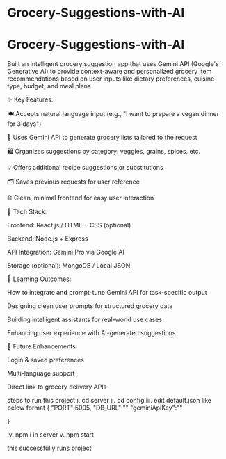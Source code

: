 # Grocery-Suggestions-with-AI

# Grocery-Suggestions-with-AI

Built an intelligent grocery suggestion app that uses Gemini API (Google's Generative AI) to provide context-aware and personalized grocery item recommendations based on user inputs like dietary preferences, cuisine type, budget, and meal plans.

✨ Key Features:

🍽️ Accepts natural language input (e.g., "I want to prepare a vegan dinner for 3 days")

🤖 Uses Gemini API to generate grocery lists tailored to the request

🛍️ Organizes suggestions by category: veggies, grains, spices, etc.

💡 Offers additional recipe suggestions or substitutions

🗂️ Saves previous requests for user reference

🌐 Clean, minimal frontend for easy user interaction

🔧 Tech Stack:

Frontend: React.js / HTML + CSS (optional)

Backend: Node.js + Express

API Integration: Gemini Pro via Google AI

Storage (optional): MongoDB / Local JSON

🎯 Learning Outcomes:

How to integrate and prompt-tune Gemini API for task-specific output

Designing clean user prompts for structured grocery data

Building intelligent assistants for real-world use cases

Enhancing user experience with AI-generated suggestions

🚀 Future Enhancements:

Login & saved preferences

Multi-language support

Direct link to grocery delivery APIs


steps to run this project
i. cd server
ii. cd config 
iii. edit default.json like below format 
{
    "PORT":5005,
    "DB_URL":""
    "geminiApiKey":""

}

iv. npm i in server
v. npm start 


this successfully runs project



